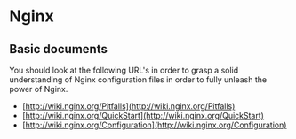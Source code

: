 # Nginx

## Basic documents

You should look at the following URL's in order to grasp a solid understanding of Nginx configuration files in order to fully unleash the power of Nginx.

- [http://wiki.nginx.org/Pitfalls](http://wiki.nginx.org/Pitfalls)
- [http://wiki.nginx.org/QuickStart](http://wiki.nginx.org/QuickStart)
- [http://wiki.nginx.org/Configuration](http://wiki.nginx.org/Configuration)
